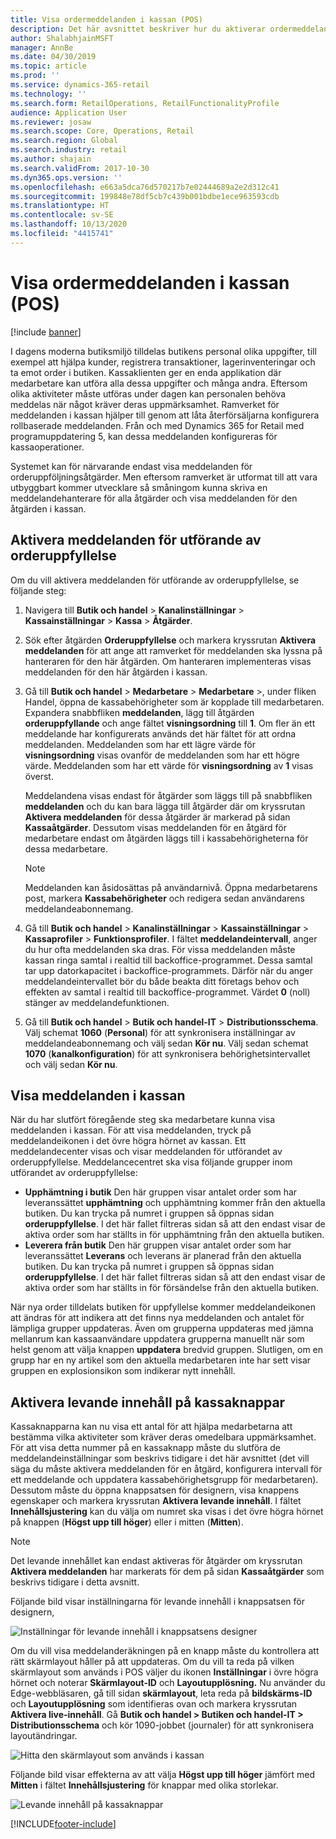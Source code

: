 ```yaml
---
title: Visa ordermeddelanden i kassan (POS)
description: Det här avsnittet beskriver hur du aktiverar ordermeddelanden i kassan och ramverket för meddelanden.
author: ShalabhjainMSFT
manager: AnnBe
ms.date: 04/30/2019
ms.topic: article
ms.prod: ''
ms.service: dynamics-365-retail
ms.technology: ''
ms.search.form: RetailOperations, RetailFunctionalityProfile
audience: Application User
ms.reviewer: josaw
ms.search.scope: Core, Operations, Retail
ms.search.region: Global
ms.search.industry: retail
ms.author: shajain
ms.search.validFrom: 2017-10-30
ms.dyn365.ops.version: ''
ms.openlocfilehash: e663a5dca76d570217b7e02444689a2e2d312c41
ms.sourcegitcommit: 199848e78df5cb7c439b001bdbe1ece963593cdb
ms.translationtype: HT
ms.contentlocale: sv-SE
ms.lasthandoff: 10/13/2020
ms.locfileid: "4415741"
---
```

# <a name="show-order-notifications-in-the-point-of-sale-pos"></a>Visa ordermeddelanden i kassan (POS)

[!include [banner](includes/banner.md)]

I dagens moderna butiksmiljö tilldelas butikens personal olika uppgifter, till exempel att hjälpa kunder, registrera transaktioner, lagerinventeringar och ta emot order i butiken. Kassaklienten ger en enda applikation där medarbetare kan utföra alla dessa uppgifter och många andra. Eftersom olika aktiviteter måste utföras under dagen kan personalen behöva meddelas när något kräver deras uppmärksamhet. Ramverket för meddelanden i kassan hjälper till genom att låta återförsäljarna konfigurera rollbaserade meddelanden. Från och med Dynamics 365 for Retail med programuppdatering 5, kan dessa meddelanden konfigureras för kassaoperationer.


Systemet kan för närvarande endast visa meddelanden för orderuppföljningsåtgärder. Men eftersom ramverket är utformat till att vara utbyggbart kommer utvecklare så småningom kunna skriva en meddelandehanterare för alla åtgärder och visa meddelanden för den åtgärden i kassan.

## <a name="enable-notifications-for-order-fulfillment-operations"></a>Aktivera meddelanden för utförande av orderuppfyllelse

Om du vill aktivera meddelanden för utförande av orderuppfyllelse, se följande steg:

1. Navigera till **Butik och handel** &gt; **Kanalinställningar** &gt; **Kassainställningar** &gt; **Kassa** &gt; **Åtgärder**.
2. Sök efter åtgärden **Orderuppfyllelse** och markera kryssrutan **Aktivera meddelanden** för att ange att ramverket för meddelanden ska lyssna på hanteraren för den här åtgärden. Om hanteraren implementeras visas meddelanden för den här åtgärden i kassan.
3. Gå till **Butik och handel** &gt; **Medarbetare** &gt; **Medarbetare** &gt;, under fliken Handel, öppna de kassabehörigheter som är kopplade till medarbetaren. Expandera snabbfliken **meddelanden**, lägg till åtgärden **orderuppfyllande** och ange fältet **visningsordning** till **1**. Om fler än ett meddelande har konfigurerats används det här fältet för att ordna meddelanden. Meddelanden som har ett lägre värde för **visningsordning** visas ovanför de meddelanden som har ett högre värde. Meddelanden som har ett värde för **visningsordning** av **1** visas överst.

    Meddelandena visas endast för åtgärder som läggs till på snabbfliken **meddelanden** och du kan bara lägga till åtgärder där om kryssrutan **Aktivera meddelanden** för dessa åtgärder är markerad på sidan **Kassaåtgärder**. Dessutom visas meddelanden för en åtgärd för medarbetare endast om åtgärden läggs till i kassabehörigheterna för dessa medarbetare.

    > [!NOTE]
    > Meddelanden kan åsidosättas på användarnivå. Öppna medarbetarens post, markera **Kassabehörigheter** och redigera sedan användarens meddelandeabonnemang.

4. Gå till **Butik och handel** &gt; **Kanalinställningar** &gt; **Kassainställningar** &gt; **Kassaprofiler** &gt; **Funktionsprofiler**. I fältet **meddelandeintervall**, anger du hur ofta meddelanden ska dras. För vissa meddelanden måste kassan ringa samtal i realtid till backoffice-programmet. Dessa samtal tar upp datorkapacitet i backoffice-programmets. Därför när du anger meddelandeintervallet bör du både beakta ditt företags behov och effekten av samtal i realtid till backoffice-programmet. Värdet **0** (noll) stänger av meddelandefunktionen.
5. Gå till **Butik och handel** &gt; **Butik och handel-IT** &gt; **Distributionsschema**. Välj schemat **1060** (**Personal**) för att synkronisera inställningar av meddelandeabonnemang och välj sedan **Kör nu**. Välj sedan schemat **1070** (**kanalkonfiguration**) för att synkronisera behörighetsintervallet och välj sedan **Kör nu**.

## <a name="view-notifications-in-the-pos"></a>Visa meddelanden i kassan

När du har slutfört föregående steg ska medarbetare kunna visa meddelanden i kassan. För att visa meddelanden, tryck på meddelandeikonen i det övre högra hörnet av kassan. Ett meddelandecenter visas och visar meddelanden för utförandet av orderuppfyllelse. Meddelancecentret ska visa följande grupper inom utförandet av orderuppfyllelse:

- **Upphämtning i butik** Den här gruppen visar antalet order som har leveranssättet **upphämtning** och upphämtning kommer från den aktuella butiken. Du kan trycka på numret i gruppen så öppnas sidan **orderuppfyllelse**. I det här fallet filtreras sidan så att den endast visar de aktiva order som har ställts in för upphämtning från den aktuella butiken.
- **Leverera från butik** Den här gruppen visar antalet order som har leveranssättet **Leverans** och leverans är planerad från den aktuella butiken. Du kan trycka på numret i gruppen så öppnas sidan **orderuppfyllelse**. I det här fallet filtreras sidan så att den endast visar de aktiva order som har ställts in för försändelse från den aktuella butiken.

När nya order tilldelats butiken för uppfyllelse kommer meddelandeikonen att ändras för att indikera att det finns nya meddelanden och antalet för lämpliga grupper uppdateras. Även om grupperna uppdateras med jämna mellanrum kan kassaanvändare uppdatera grupperna manuellt när som helst genom att välja knappen **uppdatera** bredvid gruppen. Slutligen, om en grupp har en ny artikel som den aktuella medarbetaren inte har sett visar gruppen en explosionsikon som indikerar nytt innehåll.

## <a name="enable-live-content-on-pos-buttons"></a>Aktivera levande innehåll på kassaknappar

Kassaknapparna kan nu visa ett antal för att hjälpa medarbetarna att bestämma vilka aktiviteter som kräver deras omedelbara uppmärksamhet. För att visa detta nummer på en kassaknapp måste du slutföra de meddelandeinställningar som beskrivs tidigare i det här avsnittet (det vill säga du måste aktivera meddelanden för en åtgärd, konfigurera intervall för ett meddelande och uppdatera kassabehörighetsgrupp för medarbetaren). Dessutom måste du öppna knappsatsen för designern, visa knappens egenskaper och markera kryssrutan **Aktivera levande innehåll**. I fältet **Innehållsjustering** kan du välja om numret ska visas i det övre högra hörnet på knappen (**Högst upp till höger**) eller i mitten (**Mitten**).

> [!NOTE]
> Det levande innehållet kan endast aktiveras för åtgärder om kryssrutan **Aktivera meddelanden** har markerats för dem på sidan **Kassaåtgärder** som beskrivs tidigare i detta avsnitt.

Följande bild visar inställningarna för levande innehåll i knappsatsen för designern,

![Inställningar för levande innehåll i knappsatsens designer](./media/ButtonGridDesigner.png "Inställningar för levande innehåll i knappsatsens designer")

Om du vill visa meddelanderäkningen på en knapp måste du kontrollera att rätt skärmlayout håller på att uppdateras. Om du vill ta reda på vilken skärmlayout som används i POS väljer du ikonen **Inställningar** i övre högra hörnet och noterar **Skärmlayout-ID** och **Layoutupplösning.** Nu använder du Edge-webbläsaren, gå till sidan **skärmlayout**, leta reda på **bildskärms-ID** och **Layoutupplösning** som identifieras ovan och markera kryssrutan **Aktivera live-innehåll**. Gå **Butik och handel \> Butiken och handel-IT \> Distributionsschema** och kör 1090-jobbet (journaler) för att synkronisera layoutändringar.


![Hitta den skärmlayout som används i kassan](./media/Choose_screen_layout.png "Hitta skärmlayouten")

Följande bild visar effekterna av att välja **Högst upp till höger** jämfört med **Mitten** i fältet **Innehållsjustering** för knappar med olika storlekar.

![Levande innehåll på kassaknappar](./media/ButtonsWithLiveContent.png "Levande innehåll på kassaknappar")


[!INCLUDE[footer-include](../includes/footer-banner.md)]